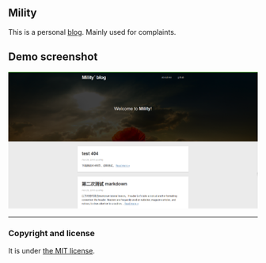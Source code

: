 ## Mility

This is a personal [blog](https://Mility.github.io). Mainly used for complaints.


## Demo screenshot


![screenshot](/images/screenshot.png)

---

### Copyright and license

It is under [the MIT license](/LICENSE).


